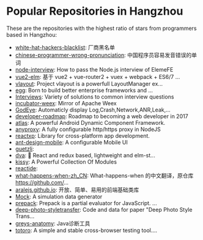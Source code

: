 # Popular Repositories in Hangzhou

These are the repositories with the highest ratio of stars from programmers based in Hangzhou:

- [white-hat-hackers-blacklist](https://github.com/shengxinjing/white-hat-hackers-blacklist): 厂商黑名单
- [chinese-programmer-wrong-pronunciation](https://github.com/shimohq/chinese-programmer-wrong-pronunciation): 中国程序员容易发音错误的单词
- [node-interview](https://github.com/ElemeFE/node-interview): How to pass the Node.js interview of ElemeFE
- [vue2-elm](https://github.com/bailicangdu/vue2-elm): 基于 vue2 + vue-router2 + vuex + webpack + ES6/7 ...
- [vlayout](https://github.com/alibaba/vlayout): Project vlayout is a powerfull LayoutManager ex...
- [egg](https://github.com/eggjs/egg): Born to build better enterprise frameworks and ...
- [Interviews](https://github.com/kdn251/Interviews): Variety of solutions to common interview questions
- [incubator-weex](https://github.com/apache/incubator-weex): Mirror of Apache Weex
- [GodEye](https://github.com/zixun/GodEye): Automaticly display Log,Crash,Network,ANR,Leak,...
- [developer-roadmap](https://github.com/kamranahmedse/developer-roadmap): Roadmap to becoming a web developer in 2017
- [atlas](https://github.com/alibaba/atlas): A powerful Android Dynamic Component Framework.
- [anyproxy](https://github.com/alibaba/anyproxy): A fully configurable http/https proxy in NodeJS
- [reactxp](https://github.com/Microsoft/reactxp): Library for cross-platform app development.
- [ant-design-mobile](https://github.com/ant-design/ant-design-mobile): A configurable Mobile UI
- [guetzli](https://github.com/google/guetzli): 
- [dva](https://github.com/dvajs/dva): 🌱 React and redux based, lightweight and elm-st...
- [kissy](https://github.com/kissyteam/kissy): A Powerful Collection Of Modules
- [reactide](https://github.com/reactide/reactide): 
- [what-happens-when-zh_CN](https://github.com/skyline75489/what-happens-when-zh_CN): What-happens-when 的中文翻译，原仓库 https://github.com/...
- [aralejs.github.io](https://github.com/aralejs/aralejs.github.io): 开放、简单、易用的前端基础类库
- [Mock](https://github.com/nuysoft/Mock): A simulation data generator
- [prepack](https://github.com/facebook/prepack): Prepack is a partial evaluator for JavaScript. ...
- [deep-photo-styletransfer](https://github.com/luanfujun/deep-photo-styletransfer): Code and data for paper "Deep Photo Style Trans...
- [greys-anatomy](https://github.com/oldmanpushcart/greys-anatomy): Java诊断工具
- [totoro](https://github.com/totorojs/totoro): A simple and stable cross-browser testing tool....

